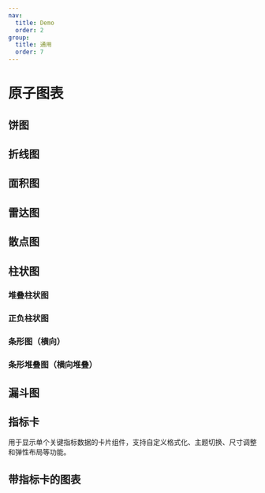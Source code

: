 ```yaml
---
nav:
  title: Demo
  order: 2
group:
  title: 通用
  order: 7
---
```


# 原子图表

## 饼图

<code src="../demos/charts/donut/donut-single.tsx" background="var(--main-bg-color)"  title="单值饼图" iframe=450></code>
<code src="../demos/charts/donut/donut-single-categorized.tsx" background="var(--main-bg-color)"  title="带分类的单值饼图" iframe=540></code>
<code src="../demos/charts/donut/donut-multi.tsx" background="var(--main-bg-color)"  title="多值饼图" iframe=540></code>
<code src="../demos/charts/donut/donut-multi-categorized.tsx" background="var(--main-bg-color)"  title="带分类的多值饼图" iframe=400></code>

## 折线图

<code src="../demos/charts/line.tsx" background="var(--main-bg-color)" iframe=540></code>

## 面积图

<code src="../demos/charts/area.tsx" background="var(--main-bg-color)" iframe=540></code>

## 雷达图

<code src="../demos/charts/radar.tsx" background="var(--main-bg-color)" iframe=540></code>

## 散点图

<code src="../demos/charts/scatter.tsx" background="var(--main-bg-color)" iframe=540></code>

## 柱状图

<code src="../demos/charts/bar/bar.tsx" background="var(--main-bg-color)" iframe=540></code>

### 堆叠柱状图

<code src="../demos/charts/bar/bar-stacked.tsx" background="var(--main-bg-color)" iframe=540></code>

### 正负柱状图

<code src="../demos/charts/bar/bar-negative.tsx" background="var(--main-bg-color)" iframe=540></code>

### 条形图（横向）

<code src="../demos/charts/bar/bar-horizontal.tsx" background="var(--main-bg-color)" iframe=540></code>

### 条形堆叠图（横向堆叠）

<code src="../demos/charts/bar/bar-horizontal-stacked.tsx" background="var(--main-bg-color)" iframe=540></code>

## 漏斗图

<code src="../demos/charts/funnel.tsx" background="var(--main-bg-color)" iframe=540></code>

## 指标卡

用于显示单个关键指标数据的卡片组件，支持自定义格式化、主题切换、尺寸调整和弹性布局等功能。

<code src="../demos/charts/chartStatic.tsx" background="var(--main-bg-color)" iframe=540></code>

## 带指标卡的图表

<code src="../demos/charts/chartWithStatic.tsx" background="var(--main-bg-color)" iframe=1000></code>
